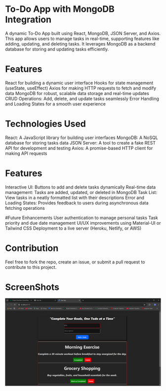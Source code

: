 # To-Do App with MongoDB Integration
A dynamic To-Do App built using React, MongoDB, JSON Server, and Axios. This app allows users to manage tasks in real-time, supporting features like adding, updating, and deleting tasks. It leverages MongoDB as a backend database for storing and updating tasks efficiently.

# Features
React for building a dynamic user interface
Hooks for state management (useState, useEffect)
Axios for making HTTP requests to fetch and modify data
MongoDB for robust, scalable data storage and real-time updates
CRUD Operations: Add, delete, and update tasks seamlessly
Error Handling and Loading States for a smooth user experience

# Technologies Used
React: A JavaScript library for building user interfaces
MongoDB: A NoSQL database for storing tasks data
JSON Server: A tool to create a fake REST API for development and testing
Axios: A promise-based HTTP client for making API requests

# Features
Interactive UI: Buttons to add and delete tasks dynamically
Real-time data management: Tasks are added, updated, or deleted in MongoDB
Task List: View tasks in a neatly formatted list with their descriptions
Error and Loading States: Provides feedback to users during asynchronous data fetching operations

#Future Enhancements
User authentication to manage personal tasks
Task priority and due date management
UI/UX improvements using Material-UI or Tailwind CSS
Deployment to a live server (Heroku, Netlify, or AWS)

# Contribution
Feel free to fork the repo, create an issue, or submit a pull request to contribute to this project.

# ScreenShots

![To-Do App Screenshot](frontend/todo-app-screenshot.png)






